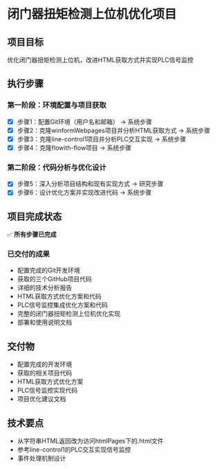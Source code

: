 # 闭门器扭矩检测上位机优化项目

## 项目目标
优化闭门器扭矩检测上位机，改进HTML获取方式并实现PLC信号监控

## 执行步骤

### 第一阶段：环境配置与项目获取
- [x] 步骤1：配置Git环境（用户名和邮箱） → 系统步骤
- [x] 步骤2：克隆winformWebpages项目并分析HTML获取方式 → 系统步骤  
- [x] 步骤3：克隆line-control1项目并分析PLC交互实现 → 系统步骤
- [x] 步骤4：克隆flowith-flow项目 → 系统步骤

### 第二阶段：代码分析与优化设计
- [x] 步骤5：深入分析项目结构和现有实现方式 → 研究步骤
- [x] 步骤6：设计优化方案并实现改进代码 → 系统步骤

## 项目完成状态

✅ **所有步骤已完成**

### 已交付的成果
- 配置完成的Git开发环境
- 获取的三个GitHub项目代码
- 详细的技术分析报告
- HTML获取方式优化方案和代码
- PLC信号监控集成优化方案和代码  
- 完整的闭门器扭矩检测上位机优化实现
- 部署和使用说明文档

## 交付物
- 配置完成的开发环境
- 获取的相关项目代码
- HTML获取方式优化方案
- PLC信号监控实现代码
- 项目优化建议文档

## 技术要点
- 从字符串HTML返回改为访问htmlPages下的.html文件
- 参考line-control1的PLC交互实现信号监控
- 事件处理机制设计